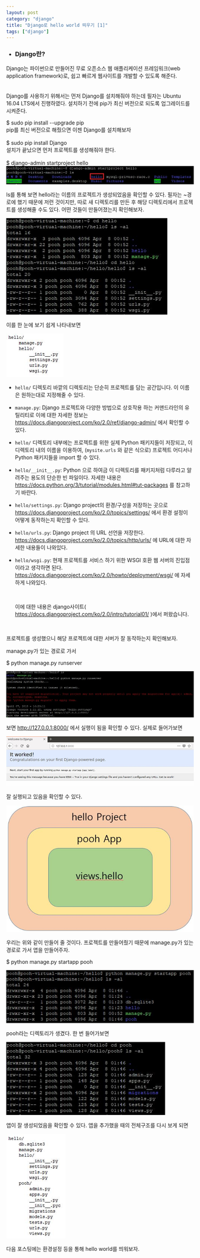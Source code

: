 ```yaml
---
layout: post
category: "django"
title: "Django로 hello world 띄우기 [1]"
tags: ["django"]
---
```


- <h3>Django란?</h3>

Django는 파이썬으로 만들어진 무료 오픈소스 웹 애플리케이션 프레임워크(web application framework)로, 쉽고 빠르게 웹사이트를 개발할 수 있도록 해준다.<br><br><br>
Django를 사용하기 위해서는 먼저 Django를 설치해줘야 하는데 필자는 Ubuntu 16.04 LTS에서 진행하였다. 설치하기 전에 pip가 최신 버전으로 되도록 업그레이드를 시켜준다.

$ sudo pip install --upgrade pip
<br>
pip를 최신 버전으로 해줬으면 이젠 Django를 설치해보자
<br><br>
$ sudo pip install Django
<br>
설치가 끝났으면 먼저 프로젝트를 생성해줘야 한다.
<br><br>
$ django-admin startproject hello
<img src="https://github.com/P00HP00H/P00HP00H.github.io/blob/master/img/hello1/1.JPG?raw=true" width="px">

ls를 통해 보면 hello라는 이름의 프로젝트가 생성되었음을 확인할 수 있다. 필자는 ~경로에 했기 때문에 저런 것이지만, 따로 새 디렉토리를 만든 후 해당 디렉토리에서 프로젝트를 생성해줄 수도 있다. 어떤 것들이 만들어졌는지 확인해보자.

<img src="https://github.com/P00HP00H/P00HP00H.github.io/blob/master/img/hello1/2.JPG?raw=true" width="px">

이를 한 눈에 보기 쉽게 나타내보면

<img src="https://github.com/P00HP00H/P00HP00H.github.io/blob/master/img/hello1/3.JPG?raw=true" width="px">

- `hello/` 디렉토리 바깥의 디렉토리는 단순히 프로젝트를 담는 공간입니다. 이 이름은 원하는대로 지정해줄 수 있다.

- `manage.py`: Django 프로젝트와 다양한 방법으로 상호작용 하는 커맨드라인의 유틸리티로 이에 대한 자세한 정보는 https://docs.djangoproject.com/ko/2.0/ref/django-admin/ 에서 확인할 수 있다.

- `hello/` 디렉토리 내부에는 프로젝트를 위한 실제 Python 패키지들이 저장되고, 이 디렉토리 내의 이름을 이용하여, (`mysite.urls` 와 같은 식으로) 프로젝트 어디서나 Python 패키지들을 import 할 수 있다.

- `hello/__init__.py`: Python 으로 하여금 이 디렉토리를 패키지처럼 다루라고 알려주는 용도의 단순한 빈 파일이다. 자세한 내용은 https://docs.python.org/3/tutorial/modules.html#tut-packages 를 참고하기 바란다.

- `hello/settings.py`:  Django project의 환경/구성을 저장하는 곳으로 https://docs.djangoproject.com/ko/2.0/topics/settings/ 에서 환경 설정이 어떻게 동작하는지 확인할 수 있다.

- `hello/urls.py`: Django project 의 URL 선언을 저장한다. https://docs.djangoproject.com/ko/2.0/topics/http/urls/ 에 URL에 대한 자세한 내용들이 나와있다.

- `hello/wsgi.py`: 현재 프로젝트를 서비스 하기 위한 WSGI 호환 웹 서버의 진입점이라고 생각하면 된다. https://docs.djangoproject.com/ko/2.0/howto/deployment/wsgi/ 에 자세하게 나와있다.

  ​

  이에 대한 내용은 django사이트( https://docs.djangoproject.com/ko/2.0/intro/tutorial01/ )에서 퍼왔습니다.

  ​

 프로젝트를 생성했으니 해당 프로젝트에 대한 서버가 잘 동작하는지 확인해보자.

manage.py가 있는 경로로 가서

$ python manage.py runserver

<img src="https://github.com/P00HP00H/P00HP00H.github.io/blob/master/img/hello1/4.JPG?raw=true" width="750px">

보면 http://127.0.0.1:8000/ 에서 실행이 됨을 확인할 수 있다. 실제로 들어가보면

<img src="https://github.com/P00HP00H/P00HP00H.github.io/blob/master/img/hello1/5.JPG?raw=true" width="750px">

잘 실행되고 있음을 확인할 수 있다.

<img src="https://github.com/P00HP00H/P00HP00H.github.io/blob/master/img/hello1/6.JPG?raw=true" width="px">

우리는 위와 같이 만들어 줄 것이다. 프로젝트를 만들어줬기 때문에 manage.py가 있는 경로로 가서 앱을 만들어주자.

$ python manage.py startapp pooh

<img src="https://github.com/P00HP00H/P00HP00H.github.io/blob/master/img/hello1/7.JPG?raw=true" width="px">

pooh라는 디렉토리가 생겼다. 한 번 들어가보면

<img src="https://github.com/P00HP00H/P00HP00H.github.io/blob/master/img/hello1/8.JPG?raw=true" width="px">

앱이 잘 생성되었음을 확인할 수 있다. 앱을 추가했을 때의 전체구조를 다시 보게 되면

<img src="https://github.com/P00HP00H/P00HP00H.github.io/blob/master/img/hello1/9.JPG?raw=true" width="px">

다음 포스팅에는 환경설정 등을 통해 hello world를 띄워보자. 
